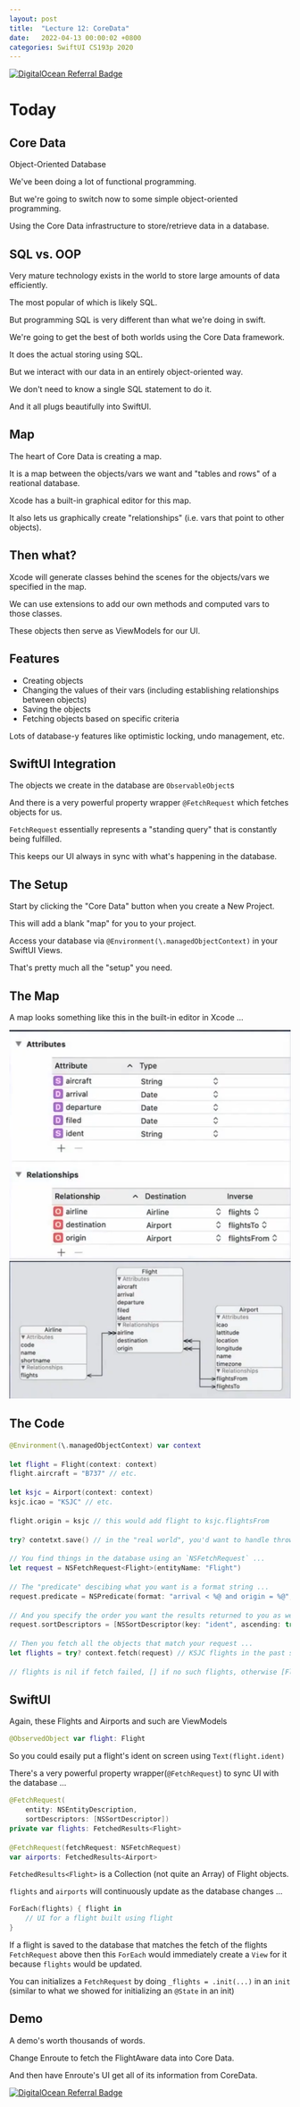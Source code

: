 ```yaml
---
layout: post
title:  "Lecture 12: CoreData"
date:   2022-04-13 00:00:02 +0800
categories: SwiftUI CS193p 2020
---
```

[![DigitalOcean Referral Badge](https://web-platforms.sfo2.digitaloceanspaces.com/WWW/Badge%202.svg)](https://www.digitalocean.com/?refcode=2089a0d80556&utm_campaign=Referral_Invite&utm_medium=Referral_Program&utm_source=badge)
# Today
## Core Data
Object-Oriented Database

We've been doing a lot of functional programming.

But we're going to switch now to some simple object-oriented programming. 

Using the Core Data infrastructure to store/retrieve data in a database.

## SQL vs. OOP
Very mature technology exists in the world to store large amounts of data efficiently.

The most popular of which is likely SQL.

But programming SQL is very different than what we're doing in swift.

We're going to get the best of both worlds using the Core Data framework.

It does the actual storing using SQL.

But we interact with our data in an entirely object-oriented way.

We don't need to know a single SQL statement to do it.

And it all plugs beautifully into SwiftUI.

## Map
The heart of Core Data is creating a map.

It is a map between the objects/vars we want and "tables and rows" of a reational database.

Xcode has a built-in graphical editor for this map.

It also lets us graphically create "relationships" (i.e. vars that point to other objects).

## Then what?
Xcode will generate classes behind the scenes for the objects/vars we specified in the map.

We can use extensions to add our own methods and computed vars to those classes.

These objects then serve as ViewModels for our UI.

## Features
- Creating objects
- Changing the values of their vars (including establishing relationships between objects)
- Saving the objects
- Fetching objects based on specific criteria

Lots of database-y features like optimistic locking, undo management, etc.

## SwiftUI Integration
The objects we create in the database are `ObservableObject`s

And there is a very powerful property wrapper `@FetchRequest` which fetches objects for us.

`FetchRequest` essentially represents a "standing query" that is constantly being fulfilled.

This keeps our UI always in sync with what's happening in the database.

## The Setup
Start by clicking the "Core Data" button when you create a New Project.

This will add a blank "map" for you to your project.

Access your database via `@Environment(\.managedObjectContext)` in your SwiftUI Views.

That's pretty much all the "setup" you need.

## The Map
A map looks something like this in the built-in editor in Xcode ...

![](../2021/images/coredata_attributes_relationships.png)
![](../2021/images/coredata_relations.png)

## The Code
```swift
@Environment(\.managedObjectContext) var context

let flight = Flight(context: context)
flight.aircraft = "B737" // etc.

let ksjc = Airport(context: context)
ksjc.icao = "KSJC" // etc.

flight.origin = ksjc // this would add flight to ksjc.flightsFrom

try? contetxt.save() // in the "real world", you'd want to handle thrown errors here.

// You find things in the database using an `NSFetchRequest` ...
let request = NSFetchRequest<Flight>(entityName: "Flight")

// The "predicate" descibing what you want is a format string ...
request.predicate = NSPredicate(format: "arrival < %@ and origin = %@", Date(), ksjc)

// And you specify the order you want the results returned to you as well ...
request.sortDescriptors = [NSSortDescriptor(key: "ident", ascending: true )]

// Then you fetch all the objects that match your request ...
let flights = try? context.fetch(request) // KSJC flights in the past sorted by ident

// flights is nil if fetch failed, [] if no such flights, otherwise [Flight]
```
## SwiftUI
Again, these Flights and Airports and such are ViewModels
```swift
@ObservedObject var flight: Flight
```
So you could esaily put a flight's ident on screen using `Text(flight.ident)`

There's a very powerful property wrapper(`@FetchRequest`) to sync UI with the database ...
```swift
@FetchRequest(
    entity: NSEntityDescription, 
    sortDescriptors: [NSSortDescriptor])
private var flights: FetchedResults<Flight>
    
@FetchRequest(fetchRequest: NSFetchRequest)
var airports: FetchedResults<Airport>
```
`FetchedResults<Flight>` is a Collection (not quite an Array) of Flight objects.

`flights` and `airports` will continuously update as the database changes ...

```swift
ForEach(flights) { flight in
    // UI for a flight built using flight
}
```
If a flight is saved to the database that matches the fetch of the flights `FetchRequest` above then this `ForEach` would immediately create a `View` for it because `flights` would be updated.

You can initializes a `FetchRequest` by doing `_flights = .init(...)` in an `init` (similar to what we showed for initializing an `@State` in an init)

## Demo
A demo's worth thousands of words.

Change Enroute to fetch the FlightAware data into Core Data.

And then have Enroute's UI get all of its information from CoreData.

[![DigitalOcean Referral Badge](https://web-platforms.sfo2.digitaloceanspaces.com/WWW/Badge%202.svg)](https://www.digitalocean.com/?refcode=2089a0d80556&utm_campaign=Referral_Invite&utm_medium=Referral_Program&utm_source=badge)